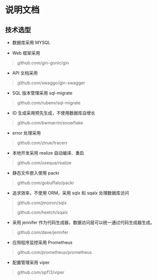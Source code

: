# 说明文档


## 技术选型

* 数据库采用 MYSQL

* Web 框架采用
> github.com/gin-gonic/gin

* API 文档采用
> github.com/swaggo/gin-swagger

* SQL 版本管理采用 sql-migrate
> github.com/rubenv/sql-migrate

* ID 生成采用预先生成，不使用数据库自增长
> github.com/bwmarrin/snowflake

* error 处理采用
> github.com/ztrue/tracerr


* 本地开发采用 realize 自动编译、重启
> github.com/oxequa/realize

* 静态文件嵌入使用 packr
> github.com/gobuffalo/packr

* 追求效率，不使用 ORM，采用 sqlx 和 sqalx 处理数据库访问
> github.com/jmoiron/sqlx
>
> github.com/heetch/sqalx

* 采用 jennifer 作为代码生成器，数据访问层可以统一通过代码生成器生成。
> github.com/dave/jennifer

* 应用程序监控采用 Prometheus
> github.com/prometheus/prometheus

* 配置管理采用 viper
> github.com/spf13/viper
